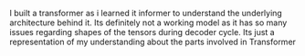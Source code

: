 I built a transformer as i learned it informer to understand the underlying architecture behind it.
Its definitely not a working model as it has so many issues regarding shapes of the tensors during decoder cycle.
Its just a representation of my understanding about the parts involved in Transformer
